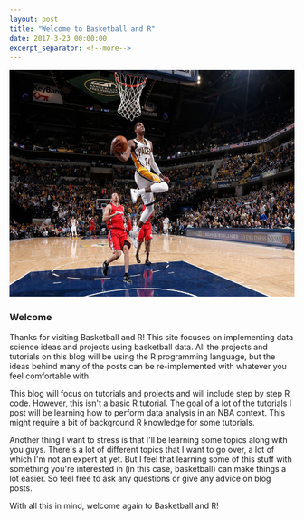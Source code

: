 ```yaml
---
layout: post
title: "Welcome to Basketball and R"
date: 2017-3-23 00:00:00
excerpt_separator: <!--more-->
---
```


<center>
<img src="/images/pg.jpg" id="id" class="class" width="650" height="400" />
</center>

### Welcome ###

Thanks for visiting Basketball and R! This site focuses on implementing data science ideas and projects using basketball data. <!--more--> All the projects and tutorials on this blog will be using the R programming language, but the ideas behind many of the posts can be re-implemented with whatever you feel comfortable with.

This blog will focus on tutorials and projects and will include step by step R code. However, this isn't a basic R tutorial. The goal of a lot of the tutorials I post will be learning how to perform data analysis in an NBA context. This might require a bit of background R knowledge for some tutorials.

Another thing I want to stress is that I'll be learning some topics along with you guys. There's a lot of different topics that I want to go over, a lot of which I'm not an expert at yet. But I feel that learning some of this stuff with something you're interested in (in this case, basketball) can make things a lot easier. So feel free to ask any questions or give any advice on blog posts.

With all this in mind, welcome again to Basketball and R!
